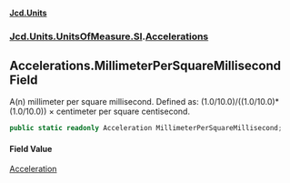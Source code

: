 #### [Jcd.Units](index.md 'index')
### [Jcd.Units.UnitsOfMeasure.SI](Jcd.Units.UnitsOfMeasure.SI.md 'Jcd.Units.UnitsOfMeasure.SI').[Accelerations](Accelerations.md 'Jcd.Units.UnitsOfMeasure.SI.Accelerations')

## Accelerations.MillimeterPerSquareMillisecond Field

A(n) millimeter per square millisecond. Defined as: (1.0/10.0)/((1.0/10.0)*(1.0/10.0)) × centimeter per square centisecond.

```csharp
public static readonly Acceleration MillimeterPerSquareMillisecond;
```

#### Field Value
[Acceleration](Acceleration.md 'Jcd.Units.UnitTypes.Acceleration')